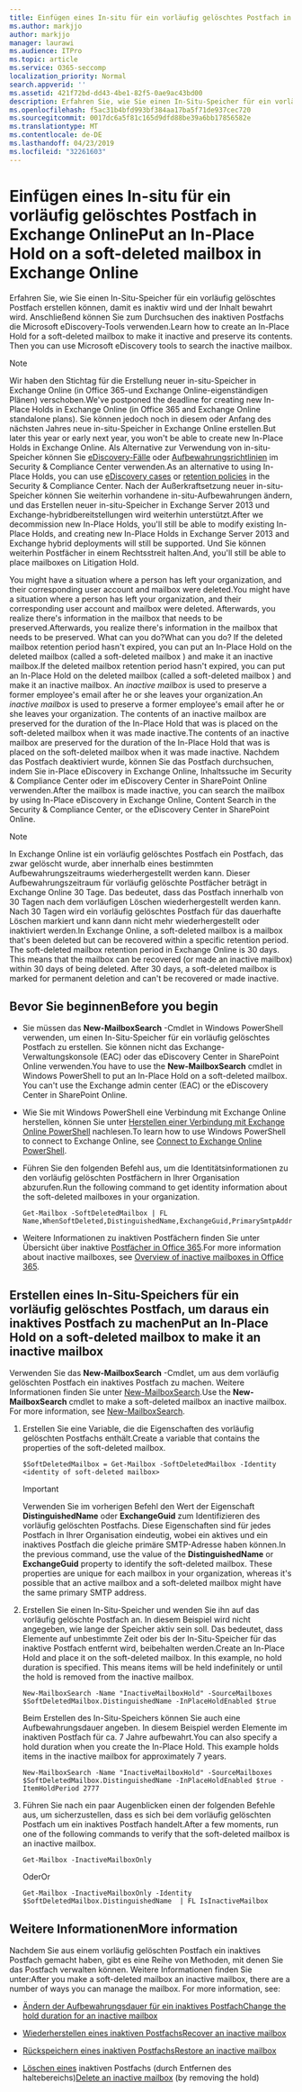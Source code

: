 ```yaml
---
title: Einfügen eines In-situ für ein vorläufig gelöschtes Postfach in Exchange Online
ms.author: markjjo
author: markjjo
manager: laurawi
ms.audience: ITPro
ms.topic: article
ms.service: O365-seccomp
localization_priority: Normal
search.appverid: ''
ms.assetid: 421f72bd-dd43-4be1-82f5-0ae9ac43bd00
description: Erfahren Sie, wie Sie einen In-Situ-Speicher für ein vorläufig gelöschtes Postfach erstellen können, damit es inaktiv wird und der Inhalt bewahrt wird. Anschließend können Sie zum Durchsuchen des inaktiven Postfachs die Microsoft eDiscovery-Tools verwenden.
ms.openlocfilehash: f5ac31b4bfd993bf384aa17ba5f71de937cec720
ms.sourcegitcommit: 0017dc6a5f81c165d9dfd88be39a6bb17856582e
ms.translationtype: MT
ms.contentlocale: de-DE
ms.lasthandoff: 04/23/2019
ms.locfileid: "32261603"
---
```

# <a name="put-an-in-place-hold-on-a-soft-deleted-mailbox-in-exchange-online"></a><span data-ttu-id="fbaad-104">Einfügen eines In-situ für ein vorläufig gelöschtes Postfach in Exchange Online</span><span class="sxs-lookup"><span data-stu-id="fbaad-104">Put an In-Place Hold on a soft-deleted mailbox in Exchange Online</span></span>

<span data-ttu-id="fbaad-p102">Erfahren Sie, wie Sie einen In-Situ-Speicher für ein vorläufig gelöschtes Postfach erstellen können, damit es inaktiv wird und der Inhalt bewahrt wird. Anschließend können Sie zum Durchsuchen des inaktiven Postfachs die Microsoft eDiscovery-Tools verwenden.</span><span class="sxs-lookup"><span data-stu-id="fbaad-p102">Learn how to create an In-Place Hold for a soft-deleted mailbox to make it inactive and preserve its contents. Then you can use Microsoft eDiscovery tools to search the inactive mailbox.</span></span>
  
> [!NOTE]
> <span data-ttu-id="fbaad-107">Wir haben den Stichtag für die Erstellung neuer in-situ-Speicher in Exchange Online (in Office 365-und Exchange Online-eigenständigen Plänen) verschoben.</span><span class="sxs-lookup"><span data-stu-id="fbaad-107">We've postponed the deadline for creating new In-Place Holds in Exchange Online (in Office 365 and Exchange Online standalone plans).</span></span> <span data-ttu-id="fbaad-108">Sie können jedoch noch in diesem oder Anfang des nächsten Jahres neue in-situ-Speicher in Exchange Online erstellen.</span><span class="sxs-lookup"><span data-stu-id="fbaad-108">But later this year or early next year, you won't be able to create new In-Place Holds in Exchange Online.</span></span> <span data-ttu-id="fbaad-109">Als Alternative zur Verwendung von in-situ-Speicher können Sie [eDiscovery-Fälle](https://go.microsoft.com/fwlink/?linkid=780738) oder [Aufbewahrungsrichtlinien](https://go.microsoft.com/fwlink/?linkid=827811) im Security & Compliance Center verwenden.</span><span class="sxs-lookup"><span data-stu-id="fbaad-109">As an alternative to using In-Place Holds, you can use [eDiscovery cases](https://go.microsoft.com/fwlink/?linkid=780738) or [retention policies](https://go.microsoft.com/fwlink/?linkid=827811) in the Security & Compliance Center.</span></span> <span data-ttu-id="fbaad-110">Nach der Außerkraftsetzung neuer in-situ-Speicher können Sie weiterhin vorhandene in-situ-Aufbewahrungen ändern, und das Erstellen neuer in-situ-Speicher in Exchange Server 2013 und Exchange-hybridbereitstellungen wird weiterhin unterstützt.</span><span class="sxs-lookup"><span data-stu-id="fbaad-110">After we decommission new In-Place Holds, you'll still be able to modify existing In-Place Holds, and creating new In-Place Holds in Exchange Server 2013 and Exchange hybrid deployments will still be supported.</span></span> <span data-ttu-id="fbaad-111">Und Sie können weiterhin Postfächer in einem Rechtsstreit halten.</span><span class="sxs-lookup"><span data-stu-id="fbaad-111">And, you'll still be able to place mailboxes on Litigation Hold.</span></span> 
  
<span data-ttu-id="fbaad-112">You might have a situation where a person has left your organization, and their corresponding user account and mailbox were deleted.</span><span class="sxs-lookup"><span data-stu-id="fbaad-112">You might have a situation where a person has left your organization, and their corresponding user account and mailbox were deleted.</span></span> <span data-ttu-id="fbaad-113">Afterwards, you realize there's information in the mailbox that needs to be preserved.</span><span class="sxs-lookup"><span data-stu-id="fbaad-113">Afterwards, you realize there's information in the mailbox that needs to be preserved.</span></span> <span data-ttu-id="fbaad-114">What can you do?</span><span class="sxs-lookup"><span data-stu-id="fbaad-114">What can you do?</span></span> <span data-ttu-id="fbaad-115">If the deleted mailbox retention period hasn't expired, you can put an In-Place Hold on the deleted mailbox (called a  soft-deleted mailbox ) and make it an inactive mailbox.</span><span class="sxs-lookup"><span data-stu-id="fbaad-115">If the deleted mailbox retention period hasn't expired, you can put an In-Place Hold on the deleted mailbox (called a  soft-deleted mailbox ) and make it an inactive mailbox.</span></span> <span data-ttu-id="fbaad-116">An  *inactive mailbox*  is used to preserve a former employee's email after he or she leaves your organization.</span><span class="sxs-lookup"><span data-stu-id="fbaad-116">An  *inactive mailbox*  is used to preserve a former employee's email after he or she leaves your organization.</span></span> <span data-ttu-id="fbaad-117">The contents of an inactive mailbox are preserved for the duration of the In-Place Hold that was is placed on the soft-deleted mailbox when it was made inactive.</span><span class="sxs-lookup"><span data-stu-id="fbaad-117">The contents of an inactive mailbox are preserved for the duration of the In-Place Hold that was is placed on the soft-deleted mailbox when it was made inactive.</span></span> <span data-ttu-id="fbaad-118">Nachdem das Postfach deaktiviert wurde, können Sie das Postfach durchsuchen, indem Sie in-Place eDiscovery in Exchange Online, Inhaltssuche im Security & Compliance Center oder im eDiscovery Center in SharePoint Online verwenden.</span><span class="sxs-lookup"><span data-stu-id="fbaad-118">After the mailbox is made inactive, you can search the mailbox by using In-Place eDiscovery in Exchange Online, Content Search in the Security & Compliance Center, or the eDiscovery Center in SharePoint Online.</span></span> 
  
> [!NOTE]
> <span data-ttu-id="fbaad-p105">In Exchange Online ist ein vorläufig gelöschtes Postfach ein Postfach, das zwar gelöscht wurde, aber innerhalb eines bestimmten Aufbewahrungszeitraums wiederhergestellt werden kann. Dieser Aufbewahrungszeitraum für vorläufig gelöschte Postfächer beträgt in Exchange Online 30 Tage. Das bedeutet, dass das Postfach innerhalb von 30 Tagen nach dem vorläufigen Löschen wiederhergestellt werden kann. Nach 30 Tagen wird ein vorläufig gelöschtes Postfach für das dauerhafte Löschen markiert und kann dann nicht mehr wiederhergestellt oder inaktiviert werden.</span><span class="sxs-lookup"><span data-stu-id="fbaad-p105">In Exchange Online, a soft-deleted mailbox is a mailbox that's been deleted but can be recovered within a specific retention period. The soft-deleted mailbox retention period in Exchange Online is 30 days. This means that the mailbox can be recovered (or made an inactive mailbox) within 30 days of being deleted. After 30 days, a soft-deleted mailbox is marked for permanent deletion and can't be recovered or made inactive.</span></span> 
  
## <a name="before-you-begin"></a><span data-ttu-id="fbaad-123">Bevor Sie beginnen</span><span class="sxs-lookup"><span data-stu-id="fbaad-123">Before you begin</span></span>

- <span data-ttu-id="fbaad-p106">Sie müssen das **New-MailboxSearch** -Cmdlet in Windows PowerShell verwenden, um einen In-Situ-Speicher für ein vorläufig gelöschtes Postfach zu erstellen. Sie können nicht das Exchange-Verwaltungskonsole (EAC) oder das eDiscovery Center in SharePoint Online verwenden.</span><span class="sxs-lookup"><span data-stu-id="fbaad-p106">You have to use the **New-MailboxSearch** cmdlet in Windows PowerShell to put an In-Place Hold on a soft-deleted mailbox. You can't use the Exchange admin center (EAC) or the eDiscovery Center in SharePoint Online.</span></span> 
    
- <span data-ttu-id="fbaad-126">Wie Sie mit Windows PowerShell eine Verbindung mit Exchange Online herstellen, können Sie unter [Herstellen einer Verbindung mit Exchange Online PowerShell](https://go.microsoft.com/fwlink/p/?linkid=396554) nachlesen.</span><span class="sxs-lookup"><span data-stu-id="fbaad-126">To learn how to use Windows PowerShell to connect to Exchange Online, see [Connect to Exchange Online PowerShell](https://go.microsoft.com/fwlink/p/?linkid=396554).</span></span>
    
- <span data-ttu-id="fbaad-127">Führen Sie den folgenden Befehl aus, um die Identitätsinformationen zu den vorläufig gelöschten Postfächern in Ihrer Organisation abzurufen.</span><span class="sxs-lookup"><span data-stu-id="fbaad-127">Run the following command to get identity information about the soft-deleted mailboxes in your organization.</span></span> 
    
  ```
  Get-Mailbox -SoftDeletedMailbox | FL Name,WhenSoftDeleted,DistinguishedName,ExchangeGuid,PrimarySmtpAddress
  ```

- <span data-ttu-id="fbaad-128">Weitere Informationen zu inaktiven Postfächern finden Sie unter Übersicht über inaktive [Postfächer in Office 365](inactive-mailboxes-in-office-365.md).</span><span class="sxs-lookup"><span data-stu-id="fbaad-128">For more information about inactive mailboxes, see [Overview of inactive mailboxes in Office 365](inactive-mailboxes-in-office-365.md).</span></span>
    
## <a name="put-an-in-place-hold-on-a-soft-deleted-mailbox-to-make-it-an-inactive-mailbox"></a><span data-ttu-id="fbaad-129">Erstellen eines In-Situ-Speichers für ein vorläufig gelöschtes Postfach, um daraus ein inaktives Postfach zu machen</span><span class="sxs-lookup"><span data-stu-id="fbaad-129">Put an In-Place Hold on a soft-deleted mailbox to make it an inactive mailbox</span></span>

<span data-ttu-id="fbaad-p107">Verwenden Sie das **New-MailboxSearch** -Cmdlet, um aus dem vorläufig gelöschten Postfach ein inaktives Postfach zu machen. Weitere Informationen finden Sie unter [New-MailboxSearch](http://technet.microsoft.com/library/74303b47-bb49-407c-a43b-590356eae35c.aspx).</span><span class="sxs-lookup"><span data-stu-id="fbaad-p107">Use the **New-MailboxSearch** cmdlet to make a soft-deleted mailbox an inactive mailbox. For more information, see [New-MailboxSearch](http://technet.microsoft.com/library/74303b47-bb49-407c-a43b-590356eae35c.aspx).</span></span>
  
1. <span data-ttu-id="fbaad-132">Erstellen Sie eine Variable, die die Eigenschaften des vorläufig gelöschten Postfachs enthält.</span><span class="sxs-lookup"><span data-stu-id="fbaad-132">Create a variable that contains the properties of the soft-deleted mailbox.</span></span> 
    
   ```
   $SoftDeletedMailbox = Get-Mailbox -SoftDeletedMailbox -Identity <identity of soft-deleted mailbox>
   ```

    > [!IMPORTANT]
    > <span data-ttu-id="fbaad-p108">Verwenden Sie im vorherigen Befehl den Wert der Eigenschaft **DistinguishedName** oder **ExchangeGuid** zum Identifizieren des vorläufig gelöschten Postfachs. Diese Eigenschaften sind für jedes Postfach in Ihrer Organisation eindeutig, wobei ein aktives und ein inaktives Postfach die gleiche primäre SMTP-Adresse haben können.</span><span class="sxs-lookup"><span data-stu-id="fbaad-p108">In the previous command, use the value of the **DistinguishedName** or **ExchangeGuid** property to identify the soft-deleted mailbox. These properties are unique for each mailbox in your organization, whereas it's possible that an active mailbox and a soft-deleted mailbox might have the same primary SMTP address.</span></span> 
  
2. <span data-ttu-id="fbaad-p109">Erstellen Sie einen In-Situ-Speicher und wenden Sie ihn auf das vorläufig gelöschte Postfach an. In diesem Beispiel wird nicht angegeben, wie lange der Speicher aktiv sein soll. Das bedeutet, dass Elemente auf unbestimmte Zeit oder bis der In-Situ-Speicher für das inaktive Postfach entfernt wird, beibehalten werden.</span><span class="sxs-lookup"><span data-stu-id="fbaad-p109">Create an In-Place Hold and place it on the soft-deleted mailbox. In this example, no hold duration is specified. This means items will be held indefinitely or until the hold is removed from the inactive mailbox.</span></span>
    
   ```
   New-MailboxSearch -Name "InactiveMailboxHold" -SourceMailboxes $SoftDeletedMailbox.DistinguishedName -InPlaceHoldEnabled $true
    ```
   <span data-ttu-id="fbaad-p110">Beim Erstellen des In-Situ-Speichers können Sie auch eine Aufbewahrungsdauer angeben. In diesem Beispiel werden Elemente im inaktiven Postfach für ca. 7 Jahre aufbewahrt.</span><span class="sxs-lookup"><span data-stu-id="fbaad-p110">You can also specify a hold duration when you create the In-Place Hold. This example holds items in the inactive mailbox for approximately 7 years.</span></span>
    
   ```
   New-MailboxSearch -Name "InactiveMailboxHold" -SourceMailboxes $SoftDeletedMailbox.DistinguishedName -InPlaceHoldEnabled $true -ItemHoldPeriod 2777
   ```

3. <span data-ttu-id="fbaad-140">Führen Sie nach ein paar Augenblicken einen der folgenden Befehle aus, um sicherzustellen, dass es sich bei dem vorläufig gelöschten Postfach um ein inaktives Postfach handelt.</span><span class="sxs-lookup"><span data-stu-id="fbaad-140">After a few moments, run one of the following commands to verify that the soft-deleted mailbox is an inactive mailbox.</span></span>
    
   ```
   Get-Mailbox -InactiveMailboxOnly
   ```

    <span data-ttu-id="fbaad-141">Oder</span><span class="sxs-lookup"><span data-stu-id="fbaad-141">Or</span></span>
    
   ```
   Get-Mailbox -InactiveMailboxOnly -Identity $SoftDeletedMailbox.DistinguishedName  | FL IsInactiveMailbox
   ```

## <a name="more-information"></a><span data-ttu-id="fbaad-142">Weitere Informationen</span><span class="sxs-lookup"><span data-stu-id="fbaad-142">More information</span></span>

<span data-ttu-id="fbaad-p111">Nachdem Sie aus einem vorläufig gelöschten Postfach ein inaktives Postfach gemacht haben, gibt es eine Reihe von Methoden, mit denen Sie das Postfach verwalten können. Weitere Informationen finden Sie unter:</span><span class="sxs-lookup"><span data-stu-id="fbaad-p111">After you make a soft-deleted mailbox an inactive mailbox, there are a number of ways you can manage the mailbox. For more information, see:</span></span>
  
- [<span data-ttu-id="fbaad-145">Ändern der Aufbewahrungsdauer für ein inaktives Postfach</span><span class="sxs-lookup"><span data-stu-id="fbaad-145">Change the hold duration for an inactive mailbox</span></span>](change-the-hold-duration-for-an-inactive-mailbox.md)
    
- [<span data-ttu-id="fbaad-146">Wiederherstellen eines inaktiven Postfachs</span><span class="sxs-lookup"><span data-stu-id="fbaad-146">Recover an inactive mailbox</span></span>](recover-an-inactive-mailbox.md)
    
- [<span data-ttu-id="fbaad-147">Rückspeichern eines inaktiven Postfachs</span><span class="sxs-lookup"><span data-stu-id="fbaad-147">Restore an inactive mailbox</span></span>](restore-an-inactive-mailbox.md)
    
- <span data-ttu-id="fbaad-148">[Löschen eines](delete-an-inactive-mailbox.md) inaktiven Postfachs (durch Entfernen des haltebereichs)</span><span class="sxs-lookup"><span data-stu-id="fbaad-148">[Delete an inactive mailbox](delete-an-inactive-mailbox.md) (by removing the hold)</span></span>
